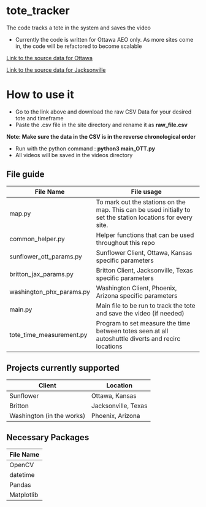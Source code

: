 # tote_tracker
The code tracks a tote in the system and saves the video

- Currently the code is written for Ottawa AEO only. As more sites come in, the code will be refactored to become scalable

[Link to the source data for Ottawa](https://sunflower.kb.us-central1.gcp.cloud.es.io:9243/app/discover#/?_g=(filters:!(),refreshInterval:(pause:!t,value:0),time:(from:now-7d%2Fd,to:now))&_a=(columns:!(message,system_name),filters:!(),index:ce572630-0f58-11ed-bd81-e7f3585b181b,interval:auto,query:(language:kuery,query:'%22Divert%20decision%22%20%20and%20%22770000601205%22'),sort:!(!('@timestamp',desc))))

[Link to the source data for Jacksonville](https://sunflower.kb.us-central1.gcp.cloud.es.io:9243/app/discover#/?_g=(filters:!(),refreshInterval:(pause:!t,value:0),time:(from:now-7d%2Fd,to:now))&_a=(columns:!(message,system_name),filters:!(),index:ce572630-0f58-11ed-bd81-e7f3585b181b,interval:auto,query:(language:kuery,query:'%22Divert%20decision%22%20%20and%20%22770000601205%22'),sort:!(!('@timestamp',desc))))

# How to use it

- Go to the link above and download the raw CSV Data for your desired tote and timeframe
- Paste the .csv file in the site directory and rename it as **raw_file.csv**

**Note: Make sure the data in the CSV is in the reverse chronological order**
- Run with the python command : **python3 main_OTT.py**
- All videos will be saved in the videos directory

## File guide

| File Name  | File usage |
| ------------- | ------------- |
| map.py  | To mark out the stations on the map. This can be used initially to set the station locations for every site.  |
| common_helper.py  | Helper functions that can be used throughout this repo  |
| sunflower_ott_params.py  | Sunflower Client, Ottawa, Kansas specific parameters  |
| britton_jax_params.py  | Britton Client, Jacksonville, Texas specific parameters  |
| washington_phx_params.py  | Washington Client, Phoenix, Arizona specific parameters  |
| main.py  | Main file to be run to track the tote and save the video (if needed)  |
| tote_time_measurement.py  | Program to set measure the time between totes seen at all autoshuttle diverts and recirc locations  |

## Projects currently supported

| Client   | Location | 
| ------------- | ------------- | 
| Sunflower | Ottawa, Kansas |
| Britton | Jacksonville, Texas |
| Washington (in the works) | Phoenix, Arizona |

## Necessary Packages


| File Name  | 
| ------------- | 
| OpenCV |
| datetime |
| Pandas |
| Matplotlib |
